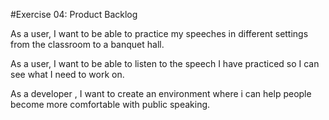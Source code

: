 #Exercise 04: Product Backlog

As a user, I want to be able to practice my speeches in different settings from the classroom to a banquet hall.

As a user, I want to be able to listen to the speech I have practiced so I can see what I need to work on.

As a developer , I want to create an environment where i can help people become more comfortable with public speaking. 
